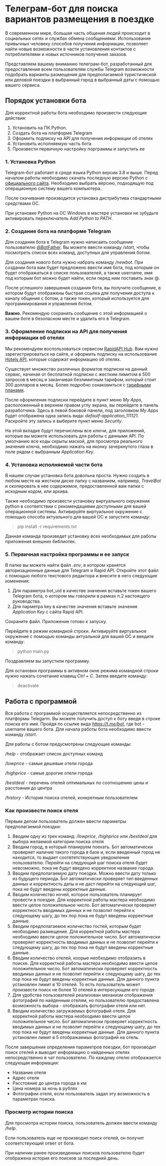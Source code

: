 # Телеграм-бот для поиска вариантов размещения в поездке
В современном мире, большая часть общения людей происходит в социальных сетях и службах обмена сообщениями.
Использование привычных человеку способов получения информации, позволяет найти новые возможности в части установления 
контактов с потреблителями и новых источников получения заказов.   

Представляем вашему вниманию телеграм-бот, разработанный для предоставления всем пользователям службы Telegram 
возможности подобрать варианты размещения для предполагаемой туристической или деловой поездки в выбранный город 
в выбранный даты с помощью вашего сервиса.

## Порядок установки бота
Для корректной работы бота необходимо произвести следующие действия:

1. Установить на ПК Python.
2. Создать бота на платформе Telegram
3. Оформить подписку на API для получения информации об отелях
4. Установить исполняемую часть бота
5. Произвести первичную настройку порграммы и запустить ее

### 1. Установка Python
Telegram-бот работает в среде языка Python версии 3.8 и выше. Перед началом работы необходимо скачать последную 
версию Python c [официального сайта](https://www.python.org/downloads). Необходимо выбрать версию, подходящую под 
операционную систему вашего компьютера.

После скачивания производится установка дистрибутива стандартными средствами ОС.

При установке Python на ОС Windows в мастере установки не зубудьте активировать переключатель *Add Python to PATH*.

### 2. Создание бота на платформе Telegram
Для создания бота в Telegram нужно написаить сообщение пользователю [@BotFather](https://t.me/BotFather). Вы можете 
ввести команду */start*, чтобы посмотреть список всех команд, доступных для управления ботом.

Для создания нового бота нужно набрать команду */newbot*. При создании бота вам будет предложено ввести имя бота, 
под которым он будет отображаться в списке пользователей, а также username, имя под которым бот можно будет найти, 
если перед ним поставить знак @.

После успешного завершения создания бота, вы получите сообщение, в котором будут отображены быстрая ссылка для получения
доступа к каналу общения с ботом, а также токен, который используется для программирования и управления ботом.

**Важно.** Рекомендую сохранить сообщение с этой информацией о вашем боте в безопасном месте и удалить его в Telegram.

### 3. Оформление подписки на API для получения информации об отелях
Мы рекомендуем воспользоваться сервисом [RapidAPI Hub](https://rapidapi.com/hub). Вам нужно зарегистрироваться на сайте,
и оформить подписку на использование [Hotels API](https://rapidapi.com/apidojo/api/hotels4/), которые содержат 
информацию об отелях.

Существует множество различных форматов подписки на данный сервис, начиная от бесплатной подписки с жестким лимитом в
500 запросов в месяц и заканчивая безлимитным тарифом, который стоит 300 долларов в месяц. Более подробно ознакомиться 
с [тарифными планами](https://rapidapi.com/apidojo/api/hotels4/pricing).

После оформления подписки перейдите в пункт меню *My Apps*, расположенный в верхнем правом углу экрана, вы перейдете в
панель разработчика. Здесь в левой боковой панели, под заголовком *My Apps* будет отображена одна запись вида: 
*defaulf-application_111121*. Раскройте эту запись и выберите пункт меню *Security*.

На этой вкладке будут перечислены все ключи, для приложений, которые вы можете использовать для работы с данными API.
По умолчанию все коды скрыты маской, для просмотра реального значения ключа, необходимо нажать на иконку зачеркнутого 
глаза в поле рядом с выбранным *Application Key*.

### 4. Установка исполняемой части бота
В нашем случае установка бота довольна проста. Нужно создать в любом месте на жестком диске папку с названием, например,
*TravelBot* и скопировать в нее содержимое, предоставленной вам папки с исходным кодом, или архива.

Также необходимо произвести установку виртуального окружения python в соответствии с рекомендациями доступными для 
вашей операционной системы. Активируйте виртуальное окружение с помощью способа актуального для вашей ОС и запустите 
команду:
>pip install -r requirements.txt

Данная команда произведет установку всех необходимых для работы приложения внешних библиотек. 

### 5. Первичная настройка программы и ее запуск
В папке вы можете найти файл *.env*, в котором хранятся авторизационные данные для Telegram и Rapid API. Откройте этот 
файл с помощью любого текстового редактора и внесите в него следующие изменения:
1) Для параметра bot_uid в качестве значения вставьте токен вашего Telegram бота, о котором мы говорили в рамках п.2
настоящего руководства.
2) Для парметра key в качестве значения вставьте значения *Application Key* с сайта Rapid API.

Сохраните файл. Приложение готово к запуску.

Перейдите в режим командной строки. Активируйте виртуальное окружение с помощью команды актуальной для вашей ОС и 
введите команду:
>python main.py

Поздравляем вы запустили программу.

Для остановки программы в активном окне режима командной строки нужно нажать сочетание клавищ *Ctrl + C*. Затем введите 
команду:
>deactivate

## Работа с программой
Вся работа с программой осуществляется непосредственно из платформы Telegarm. Вы можете получить доступ к боту введя 
в строке поиска его имя. Пройдя по ссылке вида *https://t.me/bot*, где bot - username вашего бота.
Для начала работы бота необходимо ввести команду */start*.

Для работы с ботом предусмотрены следующие команды:

*/help* - отображает список доступных команд

*/lowprice* - самые дешевые отели города

*/highprice* - самые дорогие отели города

*/bestdeal* - перечень отелей оптимальных по соотношению цены и расстояния до центра

*/history* - История поиска отелей, конкретным пользователем

### Как произвести поиск отеля
Первым делом пользователь должен ввести параметры предполагаемой поездки:

1. Вводим одну из трех команд: */lowprice*, */highprice* или */bestdeal* для выбора желаемой категории поиска отеля
2. Вводим город, в который планируем поехать. Бот автоматически проверяет наличие такого города в базе и, если введенный
город не находится, то выдает соотвтетствующее уведомление пользователю. Перейти на следующий шаг поиска отеля будет 
невозможно, пока не будут введено корректное название города.
3. Вводим предполагаемую дату поездки. Можно ввести дату только из будущего периода. Бот автоматически 
проверяет тип введенных данных и корректность даты и не даст перейти на следующий шаг, пока не будут введены корректные 
данные.
4. Вводим количество ночей, которое пользователь планирует провести в поездке. Для корректной
работы мастера необходимо ввести целое положительное число. Бот автоматически проверяет корректность вводимых данных и 
не позволит перейти к следующему шагу, до тех пор пока не будут введены корректные данные.
5. Вводим предполагаемое количество гостей, которым будет необходимо размещение. Для корректной
работы мастера необходимо ввести целое положительное число. Бот автоматически проверяет корректность вводимых данных и 
не позволит перейти к следующему шагу, до тех пор пока не будут введены корректные данные.
6. Вводим количество отелей, коорые необходимо отобразить в поиске. Для корректной
работы мастера необходимо ввести целое положительное число. Бот автоматически проверяет корректность вводимых данных и 
не позволит перейти к следующему шагу, до тех пор пока не будут введены корректные данные. Для данного пункта установлен
 лимит в 10 отелей. То есть пользователь может произвести поиск не более 10 отелей в интересующем его городе.
7. Для удобства пользователей реализован механизм отображения фотографий по найденным отелям, но пользователю 
предоставлена возможность выбора - отображать фотографии отеля или нет.
8. Вводим количество загружаемых фотографий отеля. Для корректной работы мастера необходимо ввести целое положительное 
число. Бот автоматически проверяет корректность вводимых данных и не позволит перейти к следующему шагу, до тех пор 
пока не будут введены корректные данные. Для данного пункта установлен лимит в 5 отображаемых фотографий на отель.

После завершения определения параметров поездки, бот производит поиск отелей и выводит информацию о найденных отелях 
непосредственно в чат пользователю. По каждому отелю отображается следующая информация:
* Название отеля
* Адрес отеля
* Расстояние до центра города в км
* Цена номера за ночь в рублях
* Фотографии отеля, если пользователь задал эту возможность в параметрах поиска.

### Просмотр истории поиска
Для просмотра истории поиска, пользователь должен ввести команду */help*.

Если пользователь еще не производил поиск отелей, он получит соответствующий ответ от бота.

При наличии ранее произведенных поисков пользователю будет отображена история его поисков за последний день.
